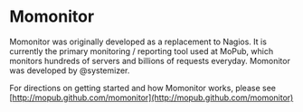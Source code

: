 # Momonitor

Momonitor was originally developed as a replacement to Nagios. It is currently the primary monitoring / reporting tool used at MoPub, which monitors hundreds of servers and billions of requests everyday. Momonitor was developed by @systemizer.

For directions on getting started and how Momonitor works, please see [http://mopub.github.com/momonitor](http://mopub.github.com/momonitor)